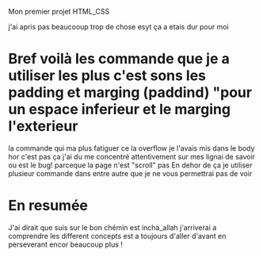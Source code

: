Mon premier projet HTML_CSS 

j'ai apris pas beaucooup trop de chose esyt ça a etais dur pour moi 

# Bref voilà les commande que je a utiliser les plus c'est sons les padding et marging (paddind) "pour un espace inferieur et le marging l'exterieur

la commande qui ma plus fatiguer ce la overflow je l'avais mis dans le body hor c'est pas ça j'ai du me concentré attentivement sur mes lignai de savoir ou est le bug!
parceque la page n'est "scroll" pas 
En dehor de ça je utiliser plusieur commande dans entre autre que je ne vous permettrai pas de voir 

# En resumée
J'ai dirait que suis sur le bon chémin est incha_allah j'arriverai a comprendre les different concepts est a toujours d'aller d'avant en perseverant encor beaucoup plus !

